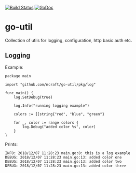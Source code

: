 [![Build Status](https://travis-ci.com/ncraft/go-util.svg?branch=master)](https://travis-ci.com/ncraft/go-util) [![GoDoc](https://godoc.org/github.com/ncraft/go-util?status.svg)](http://godoc.org/github.com/ncraft/go-util)

# go-util

Collection of utils for logging, configuration, http basic auth etc.

## Logging

Example:
```golang
package main

import "github.com/ncraft/go-util/pkg/log"

func main() {
	log.SetDebug(true)

	log.Info("running logging example")

	colors := []string{"red", "blue", "green"}

	for _, color := range colors {
		log.Debug("added color %s", color)
	}
}
```

Prints:
```
INFO: 2018/12/07 11:28:23 main.go:8: this is a log example
DEBUG: 2018/12/07 11:28:23 main.go:13: added color one
DEBUG: 2018/12/07 11:28:23 main.go:13: added color two
DEBUG: 2018/12/07 11:28:23 main.go:13: added color three
```
